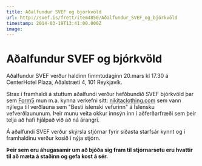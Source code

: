 ```yaml
---
title: Aðalfundur SVEF og bjórkvöld
url: http://svef.is/frett/item4850/Aðalfundur_SVEF_og_bjórkvöld
timestamp: 2014-03-19T13:41:00.000Z
image: 
---
```


# Aðalfundur SVEF og bjórkvöld

Aðalfundur SVEF verður haldinn fimmtudaginn 20.mars kl 17.30 á CenterHotel Plaza, Aðalstræti 4, 101 Reykjavík.

Strax í framhaldi á stuttum aðalfundi verður hefðbundið SVEF bjórkvöld þar sem [Form5](http://www.form5.is/) mun m.a. kynna verkefni sitt: [nikitaclothing.com](http://nikitaclothing.com) sem vann nýlega til verðlauna sem "Besti íslenski vefurinn" á Íslensku vefverðlaununum. Þeir munu veita okkur innsýn inn í aðferðarfræði sem þeir telja að hafi hjálpað við að ná árangri.

Á aðalfundi SVEF verður skýrsla stjórnar fyrir síðasta starfsár kynnt og í framhaldinu verður kosið í nýja stjórn.

**Þeir sem eru áhugasamir um að bjóða sig fram til stjórnarsetu eru hvattir til að mæta á staðinn og gefa kost á sér.**
